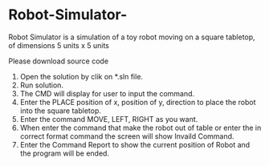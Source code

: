 # Robot-Simulator-
Robot Simulator is a simulation of a toy robot moving on a square tabletop, of dimensions 5 units x 5 units

Please download source code

1. Open the solution by clik on *.sln file.
2. Run solution.
3. The CMD will display for user to input the command.
4. Enter the PLACE position of x, position of y, direction to place the robot into the square tabletop.
5. Enter the command MOVE, LEFT, RIGHT as you want.
6. When enter the command that make the robot out of table or enter the in correct format command the screen will show Invaild Command.
7. Enter the Command Report to show the current position of Robot and the program will be ended.
